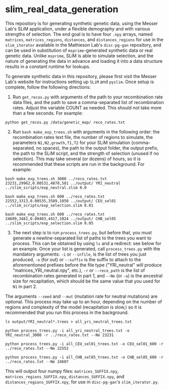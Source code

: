 # slim_real_data_generation

This repository is for generating synthetic genetic data, using the Messer Lab's SLiM application, under a flexible demography and with various strengths of selection. The end goal is to have four `.npy` arrays, named `matrices`, `matrices_regions`, `distances`, and `distances_regions` for use in the `slim_iterator` available in the Mathieson Lab's `disc-pg-gan` repository, and can be used in substitution of `msprime`-generated synthetic data or real genetic data. Unlike `msprime`, SLiM is able to simulate selection, and the nature of generating the data in advance and loading it into a data structure results in a constant runtime for lookups.

To generate synthetic data in this repository, please first visit the Messer Lab's website for instructions setting up `SLiM` and `pyslim`. Once setup is complete, follow the following directions:

1. Run `get_recos.py` with arguments of the path to your recombination rate data files, and the path to save a comma-separated list of recombination rates. Adjust the variable COUNT as needed. This should not take more than a few seconds.
For example:
```
python get_recos.py /data/genetic_map/ reco_rates.txt
```

2. Run `bash make_exp_trees.sh` with arguments in the following order: the recombination rates text file, the number of regions to simulate, the parameters `N1,N2,growth,T1,T2` for your SLiM simulation (comma-separated, no spaces), the path to the output folder, the output prefix, the path to the SLiM script, and the strength of selection (unused if no selection). This may take several (or dozens) of hours, so it is recommended that these scripts are run in the background.
For example:
```
bash make_exp_trees.sh 3000 ../reco_rates.txt 23231,29962,0.00531,4870,581 ../output/ YRI_neutral ../slim_scripts/exp_neutral.slim 0.0

bash make_exp_trees.sh 600 ../reco_rates.txt 22552,3313,0.00535,3589,1050 ../output/ CEU_sel01 ../slim_scripts/exp_selection.slim 0.01

bash make_exp_trees.sh 600 ../reco_rates.txt 24609,3481,0.00403,4417,1024 ../output/ CHB_sel05 ../slim_scripts/exp_selection.slim 0.05
```

3. The next step is to run `process_trees.py`, but before that, you must generate a newline-separated list of paths to the trees you want to process. This can be obtained by using `ls` and a redirect: see below for an example. Once your list is generated, call `process_trees.py` with the mandatory arguments: `-i` or `--infile`, is the list of trees you just produced, `-o` (for out) or `--suffix` is the suffix to attach to the aforementioned prefixes before the file type ("YRI_neutral" will produce "matrices_YRI_neutral.npy", etc.), `-r` or `--reco_path` is the list of recombination rates generated in part 1, and `--Ne` (or `-a`) is the ancestral size for recapitation, which should be the same value that you used for `N1` in part 2.

The arguments `--seed` and `--mut` (mutation rate for neutral mutations) are optional.
This process may take up to an hour, depending on the number of regions and complexity of the model (recapitation is slow,) so it is recommended that you run this process in the background.
```
ls output/YRI_neutral*.trees > all_yri_neutral_trees.txt

python process_trees.py -i all_yri_neutral_trees.txt -o YRI_neutral_3000 -r ../reco_rates.txt --Ne 23231

python process_trees.py -i all_CEU_sel01_trees.txt -o CEU_sel01_600 -r ../reco_rates.txt --Ne 22552

python process_trees.py -i all_CHB_sel05_trees.txt -o CHB_sel05_600 -r ../reco_rates.txt --Ne 24607
```

This will output four numpy files: `matrices_SUFFIX.npy`, `matrices_regions_SUFFIX.npy`, `distances_SUFFIX.npy`, and `distances_regions_SUFFIX.npy`, for use in `disc-pg-gan`'s `slim_iterator.py`.
